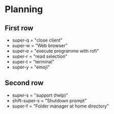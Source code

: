 # Planning

## First row

- super-q = "close client"
- super-w = "Web browser"
- super-e = "execute programme with rofi"
- super-r = "read selection"
- super-t = "terminal"
- super-y = "emoji"

## Second row

- super-s = "support (help)"
- shift-super-s = "Shutdown prompt"
- super-f = "Folder manager at home directory"


